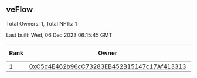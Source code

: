 ## veFlow

Total Owners: 1, Total NFTs: 1

Last built: Wed, 06 Dec 2023 06:15:45 GMT

| Rank | Owner | Voting Power | Influence | NFTs Id |
| --- | --- | --- | --- | --- |
  | 1 | [0xC5d4E462b96cC73283EB452B15147c17Af413313](https://debank.com/profile/0xC5d4E462b96cC73283EB452B15147c17Af413313?chain=canto) | 108,187.219 | 0.03605% | 1 |